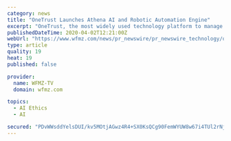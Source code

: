 ```yaml
---
category: news
title: "OneTrust Launches Athena AI and Robotic Automation Engine"
excerpt: "OneTrust, the most widely used technology platform to manage privacy, security, third-party risk, and trust, today launched OneTrust Athena(TM), an AI and robotic automation"
publishedDateTime: 2020-04-02T12:21:00Z
webUrl: "https://www.wfmz.com/news/pr_newswire/pr_newswire_technology/onetrust-launches-athena-ai-and-robotic-automation-engine/article_e971e5da-ef15-5d35-abc4-10733198e289.html"
type: article
quality: 19
heat: 19
published: false

provider:
  name: WFMZ-TV
  domain: wfmz.com

topics:
  - AI Ethics
  - AI

secured: "PDvWWsddYelsDUI/kv5MOtjAGwz4R4+SX0KsQCg90FemWYUW8w67i4TUl2rNjG2IF6KFRahBzGIl48C/O+wzT0MPYGBE5QAdCd/5qvlorqcvJCnKlHswWvNKODgD77VjMi+sg+1DBcrfbf8ytszRUAhgp4AkJuV1+t/vUmWHeCnP+UWWAugJVBTtMzIjwffwJj+hTegznGUNAGwTamoJrdd4lb7AD7eE4D3jE81Ai5G2CBScauZCgt2yTH5yW7YwolDdzFid8XJZJLJdu0MrLyz1a863IZ58wrnbjMHoT6mLVDoYCxmk0EO/RlyI38S6/iMKLt0vOHjQrVw+th3YGck8nps46PNp+2hmMsu6YcDMUDG6ObHAPSF/VOKHNkvvHOz2CxlkAInzA69c3Va/83w7MgBuFN0R1fHK2QPyEceIqI2vzUf6aMZvLlej+v5aOg5lDgCL3egfonL2wIW6orb6PmfOHl/mWlw3ajnzZV8=;uQ0KcidD94Gu4Wu0S2FsFQ=="
---
```


